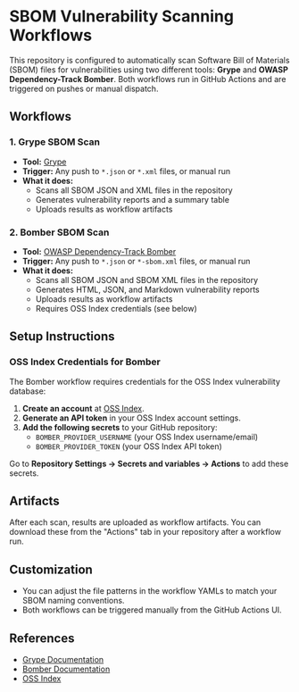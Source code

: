 # SBOM Vulnerability Scanning Workflows

This repository is configured to automatically scan Software Bill of Materials (SBOM) files for vulnerabilities using two different tools: **Grype** and **OWASP Dependency-Track Bomber**. Both workflows run in GitHub Actions and are triggered on pushes or manual dispatch.

## Workflows

### 1. Grype SBOM Scan

- **Tool:** [Grype](https://github.com/anchore/grype)
- **Trigger:** Any push to `*.json` or `*.xml` files, or manual run
- **What it does:**
  - Scans all SBOM JSON and XML files in the repository
  - Generates vulnerability reports and a summary table
  - Uploads results as workflow artifacts

### 2. Bomber SBOM Scan

- **Tool:** [OWASP Dependency-Track Bomber](https://github.com/devops-kung-fu/bomber)
- **Trigger:** Any push to `*.json` or `*-sbom.xml` files, or manual run
- **What it does:**
  - Scans all SBOM JSON and SBOM XML files in the repository
  - Generates HTML, JSON, and Markdown vulnerability reports
  - Uploads results as workflow artifacts
  - Requires OSS Index credentials (see below)

## Setup Instructions

### OSS Index Credentials for Bomber

The Bomber workflow requires credentials for the OSS Index vulnerability database:

1. **Create an account** at [OSS Index](https://ossindex.sonatype.org/).
2. **Generate an API token** in your OSS Index account settings.
3. **Add the following secrets** to your GitHub repository:
   - `BOMBER_PROVIDER_USERNAME` (your OSS Index username/email)
   - `BOMBER_PROVIDER_TOKEN` (your OSS Index API token)

Go to **Repository Settings → Secrets and variables → Actions** to add these secrets.

## Artifacts

After each scan, results are uploaded as workflow artifacts. You can download these from the "Actions" tab in your repository after a workflow run.

## Customization

- You can adjust the file patterns in the workflow YAMLs to match your SBOM naming conventions.
- Both workflows can be triggered manually from the GitHub Actions UI.

## References

- [Grype Documentation](https://github.com/anchore/grype)
- [Bomber Documentation](https://github.com/devops-kung-fu/bomber)
- [OSS Index](https://ossindex.sonatype.org/)
